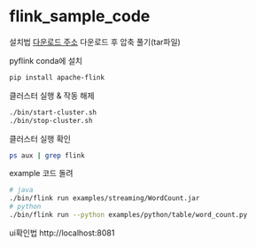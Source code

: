 # flink_sample_code
설치법 
[다운로드 주소](https://flink.apache.org/downloads.html)
다운로드 후 압축 풀기(tar파일)

pyflink conda에 설치
```bash
pip install apache-flink
```

클러스터 실행 & 작동 해제 
```bash
./bin/start-cluster.sh 
./bin/stop-cluster.sh
```

클러스터 실행 확인 
```bash
ps aux | grep flink
```
example 코드 돌려
```bash
# java 
./bin/flink run examples/streaming/WordCount.jar
# python 
./bin/flink run --python examples/python/table/word_count.py
```

ui확인법
http://localhost:8081



